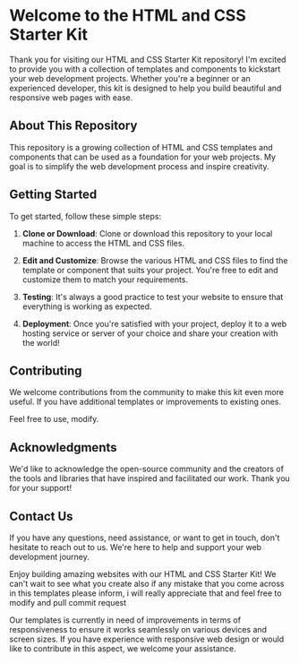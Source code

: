 # Welcome to the HTML and CSS Starter Kit

Thank you for visiting our HTML and CSS Starter Kit repository! I'm excited to provide you with a collection of templates and components to kickstart your web development projects. Whether you're a beginner or an experienced developer, this kit is designed to help you build beautiful and responsive web pages with ease.

## About This Repository

This repository is a growing collection of HTML and CSS templates and components that can be used as a foundation for your web projects. My goal is to simplify the web development process and inspire creativity.

## Getting Started

To get started, follow these simple steps:

1. **Clone or Download**: Clone or download this repository to your local machine to access the HTML and CSS files.

2. **Edit and Customize**: Browse the various HTML and CSS files to find the template or component that suits your project. You're free to edit and customize them to match your requirements.

3. **Testing**: It's always a good practice to test your website to ensure that everything is working as expected.

4. **Deployment**: Once you're satisfied with your project, deploy it to a web hosting service or server of your choice and share your creation with the world!

## Contributing

We welcome contributions from the community to make this kit even more useful. If you have additional templates or improvements to existing ones.

 Feel free to use, modify.

## Acknowledgments

We'd like to acknowledge the open-source community and the creators of the tools and libraries that have inspired and facilitated our work. Thank you for your support!

## Contact Us

If you have any questions, need assistance, or want to get in touch, don't hesitate to reach out to us. We're here to help and support your web development journey.

Enjoy building amazing websites with our HTML and CSS Starter Kit! We can't wait to see what you create also if any mistake that you come across in this templates please inform, i will really appreciate that and  feel free to modify and pull commit request


Our templates is currently in need of improvements in terms of responsiveness to ensure it works seamlessly on various devices and screen sizes. If you have experience with responsive web design or would like to contribute in this aspect, we welcome your assistance.

